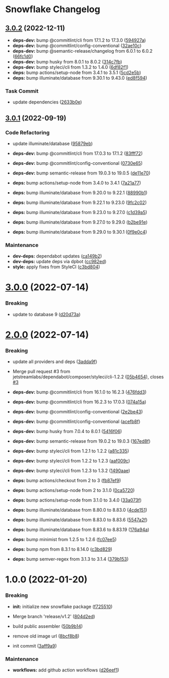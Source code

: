 # Snowflake Changelog

## [3.0.2](https://github.com/jetstreamlabs/snowflake/compare/v3.0.1...v3.0.2) (2022-12-11)


* **deps-dev:** bump @commitlint/cli from 17.1.2 to 17.3.0 ([594927a](https://github.com/jetstreamlabs/snowflake/commit/594927a221612edacaf64d3eb180c52a4551af99))
* **deps-dev:** bump @commitlint/config-conventional ([32ae10c](https://github.com/jetstreamlabs/snowflake/commit/32ae10c11cc5815dab8f88170f7df7c9b925023e))
* **deps-dev:** bump @semantic-release/changelog from 6.0.1 to 6.0.2 ([66fc1d0](https://github.com/jetstreamlabs/snowflake/commit/66fc1d00177daf121ad11199b8890090cb756725))
* **deps-dev:** bump husky from 8.0.1 to 8.0.2 ([314c7fb](https://github.com/jetstreamlabs/snowflake/commit/314c7fb5cb335c6bde1adc56ef3e2165277811fc))
* **deps-dev:** bump styleci/cli from 1.3.2 to 1.4.0 ([6df82f1](https://github.com/jetstreamlabs/snowflake/commit/6df82f123dcacda65e5671f7423b99f3545e6dbb))
* **deps:** bump actions/setup-node from 3.4.1 to 3.5.1 ([5cd2e5b](https://github.com/jetstreamlabs/snowflake/commit/5cd2e5bfa9b5a6bf89713dc98435424f99b739bd))
* **deps:** bump illuminate/database from 9.30.1 to 9.43.0 ([ed8f594](https://github.com/jetstreamlabs/snowflake/commit/ed8f594ab5742449bce24e8439937c242cff57ea))


### Task Commit

* update dependencies ([2633b0e](https://github.com/jetstreamlabs/snowflake/commit/2633b0e6cb1f03fa3aced6817813649d556f3b29))

## [3.0.1](https://github.com/jetstreamlabs/snowflake/compare/v3.0.0...v3.0.1) (2022-09-19)


### Code Refactoring

* update illuminate/database ([95879eb](https://github.com/jetstreamlabs/snowflake/commit/95879eb065dd44085a76e0c7a08676bdfa57f8ed))


* **deps-dev:** bump @commitlint/cli from 17.0.3 to 17.1.2 ([83fff72](https://github.com/jetstreamlabs/snowflake/commit/83fff7224f302fccf4a065c49374afe12433b140))
* **deps-dev:** bump @commitlint/config-conventional ([0730e65](https://github.com/jetstreamlabs/snowflake/commit/0730e655af5528b990f4d95915b63ed5df7c9bdd))
* **deps-dev:** bump semantic-release from 19.0.3 to 19.0.5 ([de11e70](https://github.com/jetstreamlabs/snowflake/commit/de11e70013bb648fa3b871206adbad30b0f38843))
* **deps:** bump actions/setup-node from 3.4.0 to 3.4.1 ([7a21a77](https://github.com/jetstreamlabs/snowflake/commit/7a21a779dd19ceee0a9b11a2029a4515fe557494))
* **deps:** bump illuminate/database from 9.20.0 to 9.22.1 ([88990b1](https://github.com/jetstreamlabs/snowflake/commit/88990b1c2ab2119aeb9f37fc92c074e4b9e1e70a))
* **deps:** bump illuminate/database from 9.22.1 to 9.23.0 ([9fc2c02](https://github.com/jetstreamlabs/snowflake/commit/9fc2c0214d2fa04217c8722332ae530b8bdfbd90))
* **deps:** bump illuminate/database from 9.23.0 to 9.27.0 ([c1d39a5](https://github.com/jetstreamlabs/snowflake/commit/c1d39a5950dd009cf314cffb246353bb0a31f253))
* **deps:** bump illuminate/database from 9.27.0 to 9.29.0 ([b2be91e](https://github.com/jetstreamlabs/snowflake/commit/b2be91e4553c8eae67b9f8c2f11484d97539b010))
* **deps:** bump illuminate/database from 9.29.0 to 9.30.1 ([0f9e0c4](https://github.com/jetstreamlabs/snowflake/commit/0f9e0c41db76b9bf638cd98417c80773e89e9d6f))


### Maintenance

* **dev-deps:** dependabot updates ([ca149b2](https://github.com/jetstreamlabs/snowflake/commit/ca149b2c010ba71f8ced88fae5999110bca334c5))
* **dev-deps:** update deps via dpbot ([cc982ed](https://github.com/jetstreamlabs/snowflake/commit/cc982ed5298d4a22e32d44cdb1ab37d97e356778))
* **style:** apply fixes from StyleCI ([c3bd804](https://github.com/jetstreamlabs/snowflake/commit/c3bd804cebd2bbb17a97b58b5b7804e6f32a3b24))

# [3.0.0](https://github.com/jetstreamlabs/snowflake/compare/v2.0.0...v3.0.0) (2022-07-14)


### Breaking

* update to database 9 ([d20d73a](https://github.com/jetstreamlabs/snowflake/commit/d20d73a55eb98dc46fe4ceaba3dca8e3a26c87b3))

# [2.0.0](https://github.com/jetstreamlabs/snowflake/compare/v1.0.0...v2.0.0) (2022-07-14)


### Breaking

* update all providers and deps ([3adda9f](https://github.com/jetstreamlabs/snowflake/commit/3adda9f97ec15e146c024e583b643cde18803eaf))


* Merge pull request #3 from jetstreamlabs/dependabot/composer/styleci/cli-1.2.2 ([05b4654](https://github.com/jetstreamlabs/snowflake/commit/05b4654132636e161e4b36fa104db2de1d7655e1)), closes [#3](https://github.com/jetstreamlabs/snowflake/issues/3)
* **deps-dev:** bump @commitlint/cli from 16.1.0 to 16.2.3 ([476fdd3](https://github.com/jetstreamlabs/snowflake/commit/476fdd3a618d6ae9aa50822cd621cac14d90b757))
* **deps-dev:** bump @commitlint/cli from 16.2.3 to 17.0.3 ([074a15a](https://github.com/jetstreamlabs/snowflake/commit/074a15a70be8bc79bb344fa5bccf04aa5c91670b))
* **deps-dev:** bump @commitlint/config-conventional ([2e2be43](https://github.com/jetstreamlabs/snowflake/commit/2e2be43b2f3cd0aade1dd5b3e2886bc2efee5415))
* **deps-dev:** bump @commitlint/config-conventional ([acefb8f](https://github.com/jetstreamlabs/snowflake/commit/acefb8f4fe8ef0cd969c34aad7212fa8ade56ac0))
* **deps-dev:** bump husky from 7.0.4 to 8.0.1 ([5416f06](https://github.com/jetstreamlabs/snowflake/commit/5416f0681ff44913e46084a111bb3ba587b40d5b))
* **deps-dev:** bump semantic-release from 19.0.2 to 19.0.3 ([167ed8f](https://github.com/jetstreamlabs/snowflake/commit/167ed8fc84011fe98b33faa2224f1bdb43b049a9))
* **deps-dev:** bump styleci/cli from 1.2.1 to 1.2.2 ([a81c335](https://github.com/jetstreamlabs/snowflake/commit/a81c3353cc20bfd23b53dd556288f54b00f59af6))
* **deps-dev:** bump styleci/cli from 1.2.2 to 1.2.3 ([aaf009c](https://github.com/jetstreamlabs/snowflake/commit/aaf009cb709d541900fe3273b766fd5268a2085c))
* **deps-dev:** bump styleci/cli from 1.2.3 to 1.3.2 ([1490aae](https://github.com/jetstreamlabs/snowflake/commit/1490aaee6ca91386a271a889b184b13bb8726c15))
* **deps:** bump actions/checkout from 2 to 3 ([fb87ef9](https://github.com/jetstreamlabs/snowflake/commit/fb87ef99538a92fa981a664ec415767f9e6689af))
* **deps:** bump actions/setup-node from 2 to 3.1.0 ([0ca5720](https://github.com/jetstreamlabs/snowflake/commit/0ca5720e5f1053d351e0ac01c0a0094198801cfa))
* **deps:** bump actions/setup-node from 3.1.0 to 3.4.0 ([33a073f](https://github.com/jetstreamlabs/snowflake/commit/33a073ff492001f5f38d0d716c93966bbbb997d6))
* **deps:** bump illuminate/database from 8.80.0 to 8.83.0 ([4cde151](https://github.com/jetstreamlabs/snowflake/commit/4cde15175f38d41e6e381428383d9bc1053945d7))
* **deps:** bump illuminate/database from 8.83.0 to 8.83.6 ([5547a2f](https://github.com/jetstreamlabs/snowflake/commit/5547a2fc717f748863af7347a02cd13629ba5a05))
* **deps:** bump illuminate/database from 8.83.6 to 8.83.19 ([176a94a](https://github.com/jetstreamlabs/snowflake/commit/176a94ad8784c8966f9cac59ba9679d80d0bf34e))
* **deps:** bump minimist from 1.2.5 to 1.2.6 ([fc07ee5](https://github.com/jetstreamlabs/snowflake/commit/fc07ee50b09d9c0e47e4afa3696a75580939dd0d))
* **deps:** bump npm from 8.3.1 to 8.14.0 ([c3bd829](https://github.com/jetstreamlabs/snowflake/commit/c3bd829c5294cda1d57f7e0d9473b40bc1d39bae))
* **deps:** bump semver-regex from 3.1.3 to 3.1.4 ([379b153](https://github.com/jetstreamlabs/snowflake/commit/379b1536896ec004c996f41de70308aeb54efdc2))

# 1.0.0 (2022-01-20)


### Breaking

* **init:** initialize new snowflake package ([f725510](https://github.com/jetstreamlabs/snowflake/commit/f7255105aa4fcc0a8a275c40edf74637b9ba43c1))


* Merge branch 'release/v1.2' ([804d2ed](https://github.com/jetstreamlabs/snowflake/commit/804d2ed80e0d9417ebcf06aa3987c43ac3af10ba))
* build public assembler ([50b9b14](https://github.com/jetstreamlabs/snowflake/commit/50b9b14f2b09022f7703d73259e1e5860301e1ac))
* remove old image url ([8bcf8b8](https://github.com/jetstreamlabs/snowflake/commit/8bcf8b83b02e190e8dd6f1b9dc55c8256b45c2a0))
* init commit ([3aff9a9](https://github.com/jetstreamlabs/snowflake/commit/3aff9a92808ba4bf58ff402a10e293548203c1ef))


### Maintenance

* **workflows:** add github action workflows ([d26eef1](https://github.com/jetstreamlabs/snowflake/commit/d26eef1a99df893e3b8643b88b2ffb8628e90a03))
